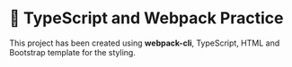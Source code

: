 # 🚀 TypeScript and Webpack Practice

This project has been created using **webpack-cli**, TypeScript, HTML and Bootstrap template for the styling.
